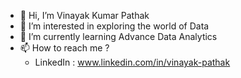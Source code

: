 - 👋 Hi, I’m Vinayak Kumar Pathak
- 👀 I’m interested in exploring the world of Data
- 🌱 I’m currently learning Advance Data Analytics
- 📫 How to reach me ?
  - LinkedIn : www.linkedin.com/in/vinayak-pathak

<!---
vnk-pathak/vnk-pathak is a ✨ special ✨ repository because its `README.md` (this file) appears on your GitHub profile.
You can click the Preview link to take a look at your changes.
--->
